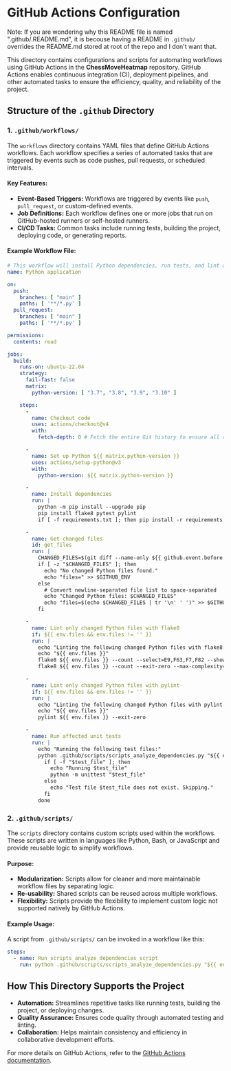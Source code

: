 # GitHub Actions Configuration

Note: If you are wondering why this README file is named ".github/.README.md", it is becouse having a README in `.github/`
overrides the README.md stored at root of the repo and I don't want that.

This directory contains configurations and scripts for automating workflows using GitHub Actions in the 
**ChessMoveHeatmap** repository. GitHub Actions enables continuous integration (CI), deployment pipelines, 
and other automated tasks to ensure the efficiency, quality, and reliability of the project.

## Structure of the `.github` Directory

### 1. `.github/workflows/`
The `workflows` directory contains YAML files that define GitHub Actions workflows. Each workflow specifies a series of 
automated tasks that are triggered by events such as code pushes, pull requests, or scheduled intervals.

#### Key Features:
- **Event-Based Triggers:** Workflows are triggered by events like `push`, `pull_request`, or custom-defined events.
- **Job Definitions:** Each workflow defines one or more jobs that run on GitHub-hosted runners or self-hosted runners.
- **CI/CD Tasks:** Common tasks include running tests, building the project, deploying code, or generating reports.

#### Example Workflow File:
```yaml
# This workflow will install Python dependencies, run tests, and lint only changed Python files.
name: Python application

on:
  push:
    branches: [ "main" ]
    paths: [ '**/*.py' ]
  pull_request:
    branches: [ "main" ]
    paths: [ '**/*.py' ]

permissions:
  contents: read

jobs:
  build:
    runs-on: ubuntu-22.04
    strategy:
      fail-fast: false
      matrix:
        python-version: [ "3.7", "3.8", "3.9", "3.10" ]

    steps:
      -
        name: Checkout code
        uses: actions/checkout@v4
        with:
          fetch-depth: 0 # Fetch the entire Git history to ensure all commits are available

      -
        name: Set up Python ${{ matrix.python-version }}
        uses: actions/setup-python@v3
        with:
          python-version: ${{ matrix.python-version }}

      -
        name: Install dependencies
        run: |
          python -m pip install --upgrade pip
          pip install flake8 pytest pylint
          if [ -f requirements.txt ]; then pip install -r requirements.txt; fi

      -
        name: Get changed files
        id: get_files
        run: |
          CHANGED_FILES=$(git diff --name-only ${{ github.event.before }} ${{ github.event.after }} | grep '\.py$' || echo "")
          if [ -z "$CHANGED_FILES" ]; then
            echo "No changed Python files found."
            echo "files=" >> $GITHUB_ENV
          else
            # Convert newline-separated file list to space-separated
            echo "Changed Python files: $CHANGED_FILES"
            echo "files=$(echo $CHANGED_FILES | tr '\n' ' ')" >> $GITHUB_ENV
          fi

      -
        name: Lint only changed Python files with flake8
        if: ${{ env.files && env.files != '' }}
        run: |
          echo "Linting the following changed Python files with flake8:"
          echo "${{ env.files }}"
          flake8 ${{ env.files }} --count --select=E9,F63,F7,F82 --show-source --statistics
          flake8 ${{ env.files }} --count --exit-zero --max-complexity=10 --max-line-length=127 --statistics

      -
        name: Lint only changed Python files with pylint
        if: ${{ env.files && env.files != '' }}
        run: |
          echo "Linting the following changed Python files with pylint:"
          echo "${{ env.files }}"
          pylint ${{ env.files }} --exit-zero

      -
        name: Run affected unit tests
        run: |
          echo "Running the following test files:"
          python .github/scripts/scripts_analyze_dependencies.py "${{ env.files }}" | while read test_file; do
            if [ -f "$test_file" ]; then
              echo "Running $test_file"
              python -m unittest "$test_file"
            else
              echo "Test file $test_file does not exist. Skipping."
            fi
          done
```

### 2. `.github/scripts/`
The `scripts` directory contains custom scripts used within the workflows. These scripts are written in languages like 
Python, Bash, or JavaScript and provide reusable logic to simplify workflows.

#### Purpose:
- **Modularization:** Scripts allow for cleaner and more maintainable workflow files by separating logic.
- **Re-usability:** Shared scripts can be reused across multiple workflows.
- **Flexibility:** Scripts provide the flexibility to implement custom logic not supported natively by GitHub Actions.

#### Example Usage:
A script from `.github/scripts/` can be invoked in a workflow like this:
```yaml
steps:
  - name: Run scripts_analyze_dependencies script
    run: python .github/scripts/scripts_analyze_dependencies.py "${{ env.files }}"
```

## How This Directory Supports the Project
- **Automation:** Streamlines repetitive tasks like running tests, building the project, or deploying changes.
- **Quality Assurance:** Ensures code quality through automated testing and linting.
- **Collaboration:** Helps maintain consistency and efficiency in collaborative development efforts.

For more details on GitHub Actions, refer to the [GitHub Actions documentation](https://docs.github.com/en/actions).
